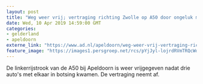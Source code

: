 ```yaml
---
layout: post
title: "Weg weer vrij; vertraging richting Zwolle op A50 door ongeluk met drie auto's bij Apeldoorn neemt af"
date: Wed, 10 Apr 2019 14:59:00 GMT
categories: 
- gelderland 
- apeldoorn 
externe_link: "https://www.ad.nl/apeldoorn/weg-weer-vrij-vertraging-richting-zwolle-op-a50-door-ongeluk-met-drie-auto-s-bij-apeldoorn-neemt-af~a3204888/"
feature_image: "https://images1.persgroep.net/rcs/pYjJyl-lojrdRVmTRQcWdExIeyg/diocontent/142556626/_fitwidth/400/?appId=21791a8992982cd8da851550a453bd7f&quality=0.7"
---
```


De linkerrijstrook van de A50 bij Apeldoorn is weer vrijgegeven nadat drie auto's met elkaar in botsing kwamen. De vertraging neemt af.
